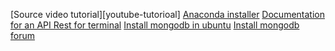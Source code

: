 [Source video tutorial][youtube-tutorioal]
[Anaconda installer][anaconda]
[Documentation for an API Rest for terminal][http-prompt]
[Install mongodb in ubuntu][mongo-db-docs]
[Install mongodb forum][mongo-db-forum]

[anaconda]: https://www.anaconda.com/products/distribution

[http-prompt]: https://docs.http-prompt.com/en/latest/user-guide.html#quickstart

[youtube-tutorial]:https://youtu.be/o8jK5enu4L4?list=PL-MeVgjvWyhABlIa-zX4qvBio2gXalIoc&t=1341

[mongo-db-docs]:https://www.mongodb.com/docs/manual/tutorial/install-mongodb-on-ubuntu/
[mongo-db-forum]:https://www.mongodb.com/community/forums/t/installing-mongodb-over-ubuntu-22-04/159931/25
